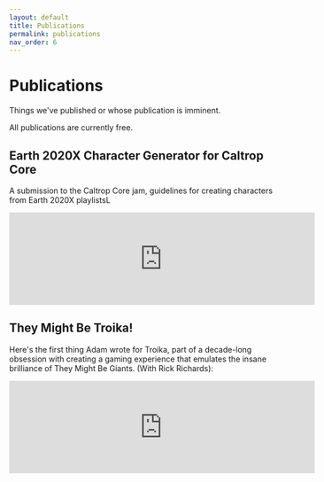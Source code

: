 ```yaml
---
layout: default
title: Publications
permalink: publications
nav_order: 6
---
```


# Publications


Things we've published or whose publication is imminent.

All publications are currently free.

## Earth 2020X Character Generator for Caltrop Core
A submission to the Caltrop Core jam, guidelines for creating characters from Earth 2020X playlistsL
<iframe frameborder="0" src="https://itch.io/embed/1336719?linkback=true&amp;bg_color=252624&amp;fg_color=F6F7F5&amp;link_color=4210FF&amp;border_color=363636" width="552" height="167"><a href="https://72stations.itch.io/earth2020x-character-caltrop">Earth 2020X Character Builder by 72stations</a></iframe>

## They Might Be Troika!
Here's the first thing Adam wrote for Troika, part of a decade-long obsession with creating a gaming experience that emulates the insane brilliance of They Might Be Giants. (With Rick Richards):
<iframe frameborder="0" src="https://itch.io/embed/672247?linkback=true&amp;bg_color=252624&amp;fg_color=F6F7F5&amp;link_color=4210FF&amp;border_color=363636" width="552" height="167"><a href="https://72stations.itch.io/they-might-be-troika">They Might Be Troika! by 72stations</a></iframe>

